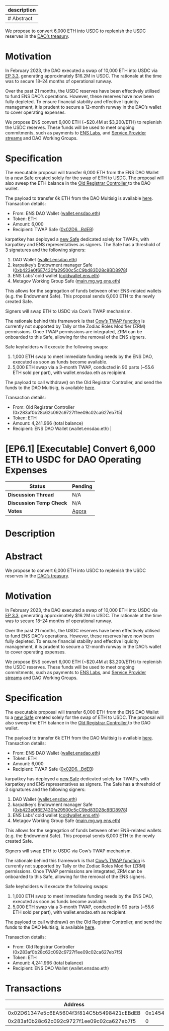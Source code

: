 | description                                                                                                                                                                                                                                                                                                                                                                                                                                                                                                                                                                                                                                                                                                                                                                                                                                                                                                                                                                                                                                                                                                                                                                                                                                                                                                                                                                                                                                                                                                                                                                                                                                                                                                                                                                                                                                                                                                                                                                                                                                                                                                                                                                                                                                                                                                                                                                                                                                                                                                                                                                                                                                                                                                                                                                                                                                                                                                                                                                                                                                                                                                                                                                                                                                                                                                                                                                                                                                                                                                                                                                                                                                                                                                                                                                                                                                                                                                                                                                                                                                                                                                                                                                                                                           |
| ------------------------------------------------------------------------------------------------------------------------------------------------------------------------------------------------------------------------------------------------------------------------------------------------------------------------------------------------------------------------------------------------------------------------------------------------------------------------------------------------------------------------------------------------------------------------------------------------------------------------------------------------------------------------------------------------------------------------------------------------------------------------------------------------------------------------------------------------------------------------------------------------------------------------------------------------------------------------------------------------------------------------------------------------------------------------------------------------------------------------------------------------------------------------------------------------------------------------------------------------------------------------------------------------------------------------------------------------------------------------------------------------------------------------------------------------------------------------------------------------------------------------------------------------------------------------------------------------------------------------------------------------------------------------------------------------------------------------------------------------------------------------------------------------------------------------------------------------------------------------------------------------------------------------------------------------------------------------------------------------------------------------------------------------------------------------------------------------------------------------------------------------------------------------------------------------------------------------------------------------------------------------------------------------------------------------------------------------------------------------------------------------------------------------------------------------------------------------------------------------------------------------------------------------------------------------------------------------------------------------------------------------------------------------------------------------------------------------------------------------------------------------------------------------------------------------------------------------------------------------------------------------------------------------------------------------------------------------------------------------------------------------------------------------------------------------------------------------------------------------------------------------------------------------------------------------------------------------------------------------------------------------------------------------------------------------------------------------------------------------------------------------------------------------------------------------------------------------------------------------------------------------------------------------------------------------------------------------------------------------------------------------------------------------------------------------------------------------------------------------------------------------------------------------------------------------------------------------------------------------------------------------------------------------------------------------------------------------------------------------------------------------------------------------------------------------------------------------------------------------------------------------------------------------------------------------------------------------------------- |
| # Abstract

We propose to convert 6,000 ETH into USDC to replenish the USDC reserves in the [DAO’s treasury](https://etherscan.io/address/0xfe89cc7abb2c4183683ab71653c4cdc9b02d44b7).


# Motivation

In February 2023, the DAO executed a swap of 10,000 ETH into USDC via [EP 3.3](https://www.tally.xyz/gov/ens/proposal/45461903078948131870051132081249892009497709518413744958551889217805827301425), generating approximately $16.2M in USDC. The rationale at the time was to secure 18–24 months of operational runway.

Over the past 21 months, the USDC reserves have been effectively utilised to fund ENS DAO’s operations. However, these reserves have now been fully depleted. To ensure financial stability and effective liquidity management, it is prudent to secure a 12-month runway in the DAO’s wallet to cover operating expenses.

We propose ENS convert 6,000 ETH (~$20.4M at $3,200/ETH) to replenish the USDC reserves. These funds will be used to meet ongoing commitments, such as payments to [ENS Labs](https://discuss.ens.domains/t/ep-5-22-ensv2-development-funding-request/19762), and [Service Provider streams](https://docs.ens.domains/dao/proposals/5.2) and DAO Working Groups.


# Specification 

The executable proposal will transfer 6,000 ETH from the ENS DAO Wallet to a [new Safe](https://etherscan.io/address/0x02D61347e5c6EA5604f3f814C5b5498421cEBdEB) created solely for the swap of ETH to USDC. The proposal will also sweep the ETH balance in the [Old Registrar Controller ](https://debank.com/profile/0x283af0b28c62c092c9727f1ee09c02ca627eb7f5)to the DAO wallet.

The payload to transfer 6k ETH from the DAO Multisig is available [here](https://gist.github.com/JeronimoHoulin/5e4728d36bf5d2b7ee08b9382f61bf78). Transaction details:



* From: ENS DAO Wallet ([wallet.ensdao.eth](https://etherscan.io/address/0xFe89cc7aBB2C4183683ab71653C4cdc9B02D44b7#multichain-portfolio))
* Token: ETH
* Amount: 6,000
* Recipient: TWAP Safe ([0x02D6…BdEB](https://app.safe.global/home?safe=eth:0x02D61347e5c6EA5604f3f814C5b5498421cEBdEB))

karpatkey has deployed a [new Safe](https://app.safe.global/home?safe=eth:0x02D61347e5c6EA5604f3f814C5b5498421cEBdEB) dedicated solely for TWAPs, with karpatkey and ENS representatives as signers. The Safe has a threshold of 3 signatures and the following signers:



1. DAO Wallet ([wallet.ensdao.eth](https://etherscan.io/address/0xfe89cc7abb2c4183683ab71653c4cdc9b02d44b7))
2. karpatkey’s Endowment manager Safe ([0xb423e0f6E7430fa29500c5cC9bd83D28c8BD8978](https://etherscan.io/address/0xb423e0f6E7430fa29500c5cC9bd83D28c8BD8978))
3. ENS Labs’ cold wallet ([coldwallet.ens.eth](https://etherscan.io/address/0x690F0581eCecCf8389c223170778cD9D029606F2))
4. Metagov Working Group Safe ([main.mg.wg.ens.eth](https://etherscan.io/address/0x91c32893216dE3eA0a55ABb9851f581d4503d39b)) 

This allows for the segregation of funds between other ENS-related wallets (e.g. the Endowment Safe). This proposal sends 6,000 ETH to the newly created Safe.

Signers will swap ETH to USDC via Cow’s TWAP mechanism. 

The rationale behind this framework is that [Cow’s TWAP function](https://docs.cow.fi/cow-protocol/reference/contracts/programmatic/twap) is currently not supported by Tally or the Zodiac Roles Modifier (ZRM) permissions. Once TWAP permissions are integrated, ZRM can be onboarded to this Safe, allowing for the removal of the ENS signers.

Safe keyholders will execute the following swaps:



1. 1,000 ETH swap to meet immediate funding needs by the ENS DAO, executed as soon as funds become available.
2. 5,000 ETH swap via a 3-month TWAP, conducted in 90 parts (~55.6 ETH sold per part), with wallet.ensdao.eth as recipient. 

The payload to call withdraw() on the Old Registrar Controller, and send the funds to the DAO Multisig, is available [here](https://gist.github.com/JeronimoHoulin/f08e7a5704829df606602e53447569e3).

Transaction details:



* From: Old Registrar Controller (0x283af0b28c62c092c9727f1ee09c02ca627eb7f5)
* Token: ETH
* Amount: 4,241.966 (total balance)
* Recipient: ENS DAO Wallet (wallet.ensdao.eth) |

# [EP6.1] [Executable] Convert 6,000 ETH to USDC for DAO Operating Expenses


  | **Status**            | Pending                                                                                                                                      |
  | --------------------- | ------------------------------------------------------------------------------------------------------------------------------------------- |
  | **Discussion Thread** |  N/A                                                                                              |
  | **Discussion Temp Check** |  N/A                                                                                              |
  | **Votes**             | [Agora](https://agora.ensdao.org/proposals/1908)                                                                                                                                     |
  

# Description 
 # Abstract

We propose to convert 6,000 ETH into USDC to replenish the USDC reserves in the [DAO’s treasury](https://etherscan.io/address/0xfe89cc7abb2c4183683ab71653c4cdc9b02d44b7).


# Motivation

In February 2023, the DAO executed a swap of 10,000 ETH into USDC via [EP 3.3](https://www.tally.xyz/gov/ens/proposal/45461903078948131870051132081249892009497709518413744958551889217805827301425), generating approximately $16.2M in USDC. The rationale at the time was to secure 18–24 months of operational runway.

Over the past 21 months, the USDC reserves have been effectively utilised to fund ENS DAO’s operations. However, these reserves have now been fully depleted. To ensure financial stability and effective liquidity management, it is prudent to secure a 12-month runway in the DAO’s wallet to cover operating expenses.

We propose ENS convert 6,000 ETH (~$20.4M at $3,200/ETH) to replenish the USDC reserves. These funds will be used to meet ongoing commitments, such as payments to [ENS Labs](https://discuss.ens.domains/t/ep-5-22-ensv2-development-funding-request/19762), and [Service Provider streams](https://docs.ens.domains/dao/proposals/5.2) and DAO Working Groups.


# Specification 

The executable proposal will transfer 6,000 ETH from the ENS DAO Wallet to a [new Safe](https://etherscan.io/address/0x02D61347e5c6EA5604f3f814C5b5498421cEBdEB) created solely for the swap of ETH to USDC. The proposal will also sweep the ETH balance in the [Old Registrar Controller ](https://debank.com/profile/0x283af0b28c62c092c9727f1ee09c02ca627eb7f5)to the DAO wallet.

The payload to transfer 6k ETH from the DAO Multisig is available [here](https://gist.github.com/JeronimoHoulin/5e4728d36bf5d2b7ee08b9382f61bf78). Transaction details:



* From: ENS DAO Wallet ([wallet.ensdao.eth](https://etherscan.io/address/0xFe89cc7aBB2C4183683ab71653C4cdc9B02D44b7#multichain-portfolio))
* Token: ETH
* Amount: 6,000
* Recipient: TWAP Safe ([0x02D6…BdEB](https://app.safe.global/home?safe=eth:0x02D61347e5c6EA5604f3f814C5b5498421cEBdEB))

karpatkey has deployed a [new Safe](https://app.safe.global/home?safe=eth:0x02D61347e5c6EA5604f3f814C5b5498421cEBdEB) dedicated solely for TWAPs, with karpatkey and ENS representatives as signers. The Safe has a threshold of 3 signatures and the following signers:



1. DAO Wallet ([wallet.ensdao.eth](https://etherscan.io/address/0xfe89cc7abb2c4183683ab71653c4cdc9b02d44b7))
2. karpatkey’s Endowment manager Safe ([0xb423e0f6E7430fa29500c5cC9bd83D28c8BD8978](https://etherscan.io/address/0xb423e0f6E7430fa29500c5cC9bd83D28c8BD8978))
3. ENS Labs’ cold wallet ([coldwallet.ens.eth](https://etherscan.io/address/0x690F0581eCecCf8389c223170778cD9D029606F2))
4. Metagov Working Group Safe ([main.mg.wg.ens.eth](https://etherscan.io/address/0x91c32893216dE3eA0a55ABb9851f581d4503d39b)) 

This allows for the segregation of funds between other ENS-related wallets (e.g. the Endowment Safe). This proposal sends 6,000 ETH to the newly created Safe.

Signers will swap ETH to USDC via Cow’s TWAP mechanism. 

The rationale behind this framework is that [Cow’s TWAP function](https://docs.cow.fi/cow-protocol/reference/contracts/programmatic/twap) is currently not supported by Tally or the Zodiac Roles Modifier (ZRM) permissions. Once TWAP permissions are integrated, ZRM can be onboarded to this Safe, allowing for the removal of the ENS signers.

Safe keyholders will execute the following swaps:



1. 1,000 ETH swap to meet immediate funding needs by the ENS DAO, executed as soon as funds become available.
2. 5,000 ETH swap via a 3-month TWAP, conducted in 90 parts (~55.6 ETH sold per part), with wallet.ensdao.eth as recipient. 

The payload to call withdraw() on the Old Registrar Controller, and send the funds to the DAO Multisig, is available [here](https://gist.github.com/JeronimoHoulin/f08e7a5704829df606602e53447569e3).

Transaction details:



* From: Old Registrar Controller (0x283af0b28c62c092c9727f1ee09c02ca627eb7f5)
* Token: ETH
* Amount: 4,241.966 (total balance)
* Recipient: ENS DAO Wallet (wallet.ensdao.eth)

# Transactions 
 | Address                                    | Value                 | Function | Argument | Value |
| ------------------------------------------ | --------------------- | -------- | -------- | ----- |
| 0x02D61347e5c6EA5604f3f814C5b5498421cEBdEB | 0x14542ba12a337c00000 | unknown  |          |       |
| 0x283af0b28c62c092c9727f1ee09c02ca627eb7f5 | 0                     | unknown  |          |       |







